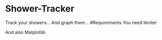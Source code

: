 # Shower-Tracker
Track your showers... And graph them...
#Requirements
You need tkinter

And also Matplotlib
